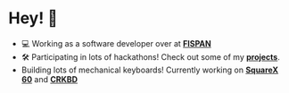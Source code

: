 # Hey! 👋
- 💻 Working as a software developer over at **[FISPAN](https://fispan.com)**
- 🛠 Participating in lots of hackathons! Check out some of my **[projects](https://github.com/r614/archive)**.
- Building lots of mechanical keyboards! Currently working on **[SquareX 60](https://www.youtube.com/watch?v=7OW0Pn0VQyA)** and **[CRKBD](https://github.com/foostan/crkbd)**


